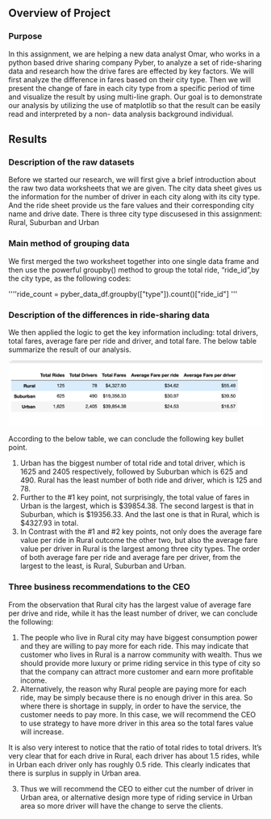## Overview of Project

### Purpose
In this assignment, we are helping a new data analyst Omar, who works in a python based drive sharing company Pyber, to analyze a set of ride-sharing data and research how the drive fares are effected by key factors. We will first analyze the difference in fares based on their city type. Then we will present the change of fare in each city type from a specific period of time and visualize the result by using multi-line graph. Our goal is to demonstrate our analysis by utilizing the use of matplotlib so that the result can be easily read and interpreted by a non- data analysis background individual.

## Results

### Description of the raw datasets
Before we started our research, we will first give a brief introduction about the raw two data worksheets that we are given. The city data sheet gives us the information for the number of driver in each city along with its city type. And the ride sheet provide us the fare values and their corresponding city name and drive date. There is three city type discusesed in this assignment: Rural, Suburban and Urban

### Main method of grouping data
We first merged the two worksheet together into one single data frame and then use the powerful groupby() method to group the total ride, “ride_id”,by the city type, as the following codes:

''''ride_count = pyber_data_df.groupby(["type"]).count()["ride_id"]
'''

### Description of the differences in ride-sharing data
We then applied the logic to get the key information including: total drivers, total fares, average fare per ride and driver, and total fare. The below table summarize the result of our analysis. 

![](compare_with_citytype.png)

According to the below table, we can conclude the following key bullet point.

1) Urban has the biggest number of total ride and total driver, which is 1625 and 2405 respectively, followed by Suburban which is 625 and 490. Rural has the least number of both ride and driver, which is 125 and 78.
2) Further to the #1 key point, not surprisingly, the total value of fares in Urban is the largest, which is $39854.38. The second largest is that in Suburban, which is $19356.33. And the last one is that in Rural, which is $4327.93 in total. 
3) In Contrast with the #1 and #2 key points, not only does the average fare value per ride in Rural outcome the other two, but also the average fare value per driver in Rural is the largest among three city types. The order of both average fare per ride and average fare per driver, from the largest to the least, is Rural, Suburban and Urban.

### Three business recommendations to the CEO

From the observation that Rural city has the largest value of average fare per drive and ride, while it has the least number of driver, we can conclude the following:

1) The people who live in Rural city may have biggest consumption power and they are willing to pay more for each ride. This may indicate that customer who lives in Rural is a narrow community with wealth. Thus we should provide more luxury or prime riding service in this type of city so that the company can attract more customer and earn more profitable income.
2) Alternatively, the reason why Rural people are paying more for each ride, may be simply because there is no enough driver in this area. So where there is shortage in supply, in order to have the service, the customer needs to pay more. In this case, we will recommend the CEO to use strategy to have more driver in this area so the total fares value will increase.

It is also very interest to notice that the ratio of total rides to total drivers. It’s very clear that for each drive in Rural, each driver has about 1.5 rides, while in Urban each driver only has roughly 0.5 ride. This clearly indicates that there is surplus in supply in Urban area. 

3) Thus we will recommend the CEO to either cut the number of driver in Urban area, or alternative design more type of riding service in Urban area so more driver will have the change to serve the clients. 

